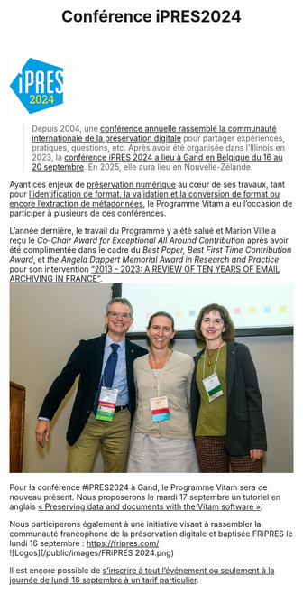 ﻿---
layout: post
title: Conférence iPRES2024
---

![Logos](/public/images/ipres2024.png)
> Depuis 2004, une [conférence annuelle rassemble la communauté internationale de la préservation digitale](https://ipres-conference.org/) pour partager expériences, pratiques, questions, etc. Après avoir été organisée dans l’Illinois en 2023, la [conférence iPRES 2024 a lieu à Gand en Belgique du 16 au 20 septembre](https://ipres2024.pubpub.org/). En 2025, elle aura lieu en Nouvelle-Zélande.

Ayant ces enjeux de [préservation numérique](https://www.programmevitam.fr/vitam-doc/fr/master_7.1.x/sections/preservation.html) au cœur de ses travaux, tant pour [l’identification de format, la validation et la conversion de format ou encore l’extraction de métadonnées](https://www.programmevitam.fr/pages/documentation/sur_chantier_preservation/), le Programme Vitam a eu l’occasion de participer à plusieurs de ces conférences. 

L’année dernière, le travail du Programme y a été salué et Marion Ville a reçu le *Co-Chair Award for Exceptional All Around Contribution* après avoir été complimentée dans le cadre du *Best Paper, Best First Time Contribution Award*, et *the Angela Dappert Memorial Award in Research and Practice* pour son intervention [“2013 - 2023: A REVIEW OF TEN YEARS OF EMAIL ARCHIVING IN FRANCE”](https://www.ideals.illinois.edu/items/128305).  
![Logos](/public/images/53249471545_f9093f9504_c.jpg)

Pour la conférence #iPRES2024 à Gand, le Programme Vitam sera de nouveau présent. Nous proposerons le mardi 17 septembre un tutoriel en anglais [« Preserving data and documents with the Vitam software »](https://ipres2024.pubpub.org/tutorials). 

Nous participerons également à une initiative visant à rassembler la communauté francophone de la préservation digitale et baptisée FRiPRES le lundi 16 septembre : https://fripres.com/  
![Logos](/public/images/FRiPRES 2024.png)
 
Il est encore possible de [s’inscrire à tout l’événement ou seulement à la journée de lundi 16 septembre à un tarif particulier](https://www.semicopay.be/ipres2024/registration.lasso).